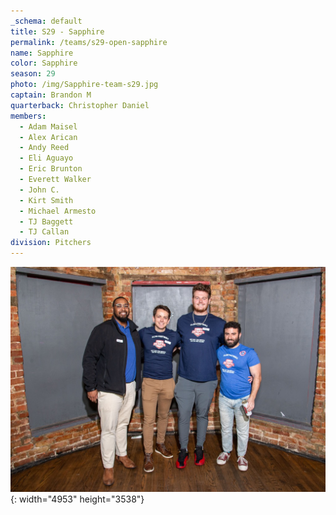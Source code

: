 ```yaml
---
_schema: default
title: S29 - Sapphire
permalink: /teams/s29-open-sapphire
name: Sapphire
color: Sapphire
season: 29
photo: /img/Sapphire-team-s29.jpg
captain: Brandon M
quarterback: Christopher Daniel
members:
  - Adam Maisel
  - Alex Arican
  - Andy Reed
  - Eli Aguayo
  - Eric Brunton
  - Everett Walker
  - John C.
  - Kirt Smith
  - Michael Armesto
  - TJ Baggett
  - TJ Callan
division: Pitchers
---
```

![](/img/da2-7066.jpg){: width="4953" height="3538"}